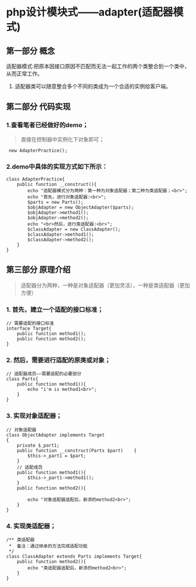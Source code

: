 # php设计模块式——adapter(适配器模式)
## 第一部分 概念
适配器模式:把原本因接口原因不匹配而无法一起工作的两个类整合到一个类中，从而正常工作。
1. 适配器类可以随意整合多个不同的类成为一个合适的实例给客户端。

## 第二部分 代码实现
### 1.查看笔者已经做好的demo；
> 直接在控制器中实例化下对象即可；

```
 new AdapterPractice();
```
### 2.demo中具体的实现方式如下所示：
```
class AdapterPractice{
    public function __construct(){
        echo "适配器模式分为两种：第一种为对象适配器；第二种为类适配器；<br>";
        echo "首先，进行对象适配器:<br>";
        $parts = new Parts();
        $objAdapter = new ObjectAdapter($parts);
        $objAdapter->method1();
        $objAdapter->method2();
        echo "<br>然后，进行类适配器:<br>";
        $classAdapter = new ClassAdapter();
        $classAdapter->method1();
        $classAdapter->method2();
    }
}
```
## 第三部分 原理介绍
> 适配器分为两种，一种是对象适配器（更加灵活），一种是类适配器（更加方便）

### 1. 首先，建立一个适配的接口标准；
```
// 需要适配的接口标准
interface Target{
    public function method1();
    public function method2();
}
```
### 2. 然后，需要进行适配的原类或对象；
```
// 适配器成员——需要适配的必要部分
class Parts{
    public function method1(){
        echo "i'm is method1<br>";
    }
}
```
### 3. 实现对象适配器；
```
// 对象适配器
class ObjectAdapter implements Target
{
    private $_part1;
    public function __construct(Parts $part)    {
        $this->_part1 = $part;
    }
    // 适配成员
    public function method1(){
        $this->_part1->method1();
    }
    public function method2(){

        echo "对象适配器适配后，新添的method2<br>";
    }
}
```
### 4. 实现类适配器；
```
/** 类适配器
 *  备注：通过继承的方法完成适配功能
 */
class ClassAdapter extends Parts implements Target{
    public function method2(){
        echo "类适配器适配后，新添的method2<br>";
    }
}
```
